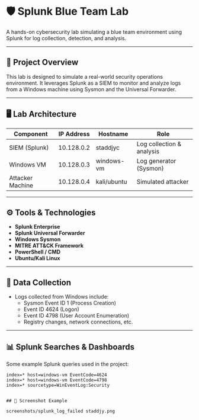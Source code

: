 # 🛡️ Splunk Blue Team Lab

A hands-on cybersecurity lab simulating a blue team environment using Splunk for log collection, detection, and analysis.

---

## 📘 Project Overview

This lab is designed to simulate a real-world security operations environment. It leverages Splunk as a SIEM to monitor and analyze logs from a Windows machine using Sysmon and the Universal Forwarder.

---

## 🖥️ Lab Architecture

| Component        | IP Address     | Hostname     | Role         |
|------------------|----------------|--------------|--------------|
| SIEM (Splunk)     | 10.128.0.2     | staddjyc     | Log collection & analysis |
| Windows VM        | 10.128.0.3     | windows-vm   | Log generator (Sysmon)    |
| Attacker Machine  | 10.128.0.4     | kali/ubuntu  | Simulated attacker        |

---

## ⚙️ Tools & Technologies

- **Splunk Enterprise**
- **Splunk Universal Forwarder**
- **Windows Sysmon**
- **MITRE ATT&CK Framework**
- **PowerShell / CMD**
- **Ubuntu/Kali Linux**

---

## 📂 Data Collection

- Logs collected from Windows include:
  - Sysmon Event ID 1 (Process Creation)
  - Event ID 4624 (Logon)
  - Event ID 4798 (User Account Enumeration)
  - Registry changes, network connections, etc.

---

## 📊 Splunk Searches & Dashboards

Some example Splunk queries used in the project:

```spl
index=* host=windows-vm EventCode=4624
index=* host=windows-vm EventCode=4798
index=* sourcetype=WinEventLog:Security


## 📸 Screenshot Example

screenshots/splunk_log_failed staddjy.png
